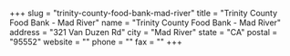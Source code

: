 +++
slug = "trinity-county-food-bank-mad-river"
title = "Trinity County Food Bank - Mad River"
name = "Trinity County Food Bank - Mad River"
address = "321 Van Duzen Rd"
city = "Mad River"
state = "CA"
postal = "95552"
website = ""
phone = ""
fax = ""
+++
